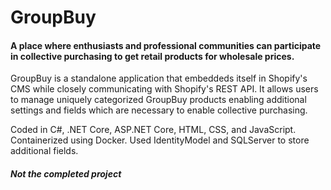 # GroupBuy
#### A place where enthusiasts and professional communities can participate in collective purchasing to get retail products for wholesale prices.

GroupBuy is a standalone application that embeddeds itself in Shopify's CMS while closely communicating with Shopify's REST API. It allows users to manage uniquely categorized GroupBuy 
products enabling additional settings and fields which are necessary to enable collective purchasing. 

Coded in C#, .NET Core, ASP.NET Core, HTML, CSS, and JavaScript. Containerized using Docker. Used IdentityModel and SQLServer to store additional fields.

###### ***Not the completed project***
